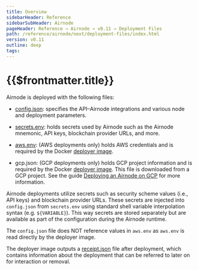 ```yaml
---
title: Overview
sidebarHeader: Reference
sidebarSubHeader: Airnode
pageHeader: Reference → Airnode → v0.11 → Deployment Files
path: /reference/airnode/next/deployment-files/index.html
version: v0.11
outline: deep
tags:
---
```


<VersionWarning/>

<PageHeader/>

<SearchHighlight/>

<FlexStartTag/>

# {{$frontmatter.title}}

Airnode is deployed with the following files:

- [config.json](/reference/airnode/next/deployment-files/config-json.md):
  specifies the API–Airnode integrations and various node and deployment
  parameters.

- [secrets.env](/reference/airnode/next/deployment-files/secrets-env.md): holds
  secrets used by Airnode such as the Airnode mnemonic, API keys, blockchain
  provider URLs, and more.

- [aws.env](/reference/airnode/next/deployment-files/aws-env.md): (AWS
  deployments only) holds AWS credentials and is required by the Docker
  [deployer image](/reference/airnode/next/docker/deployer-image.md).

- gcp.json: (GCP deployments only) holds GCP project information and is required
  by the Docker
  [deployer image](/reference/airnode/next/docker/deployer-image.md). This file
  is downloaded from a GCP project. See the guide
  [Deploying an Airnode on GCP](/guides/airnode/deploy-airnode/deploy-gcp/#_3-gcp-project-setup-credentials)
  for more information.

Airnode deployments utilize secrets such as security scheme values (i.e., API
keys) and blockchain provider URLs. These secrets are injected into
`config.json` from `secrets.env` using standard shell variable interpolation
syntax (e.g. `${VARIABLE}`). This way secrets are stored separately but are
available as part of the configuration during the Airnode runtime.

The `config.json` file does NOT reference values in `aws.env` as `aws.env` is
read directly by the deployer image.

The deployer image outputs a
[receipt.json](/reference/airnode/next/deployment-files/receipt-json.md) file
after deployment, which contains information about the deployment that can be
referred to later on for interaction or removal.

<FlexEndTag/>
